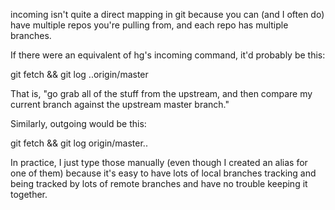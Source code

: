 

incoming isn't quite a direct mapping in git because you can (and I often do) have multiple repos you're pulling from, and each repo has multiple branches.

If there were an equivalent of hg's incoming command, it'd probably be this:

git fetch && git log ..origin/master

That is, "go grab all of the stuff from the upstream, and then compare my current branch against the upstream master branch."

Similarly, outgoing would be this:

git fetch && git log origin/master..

In practice, I just type those manually (even though I created an alias for one of them) because it's easy to have lots of local branches tracking and being tracked by lots of remote branches and have no trouble keeping it together.

